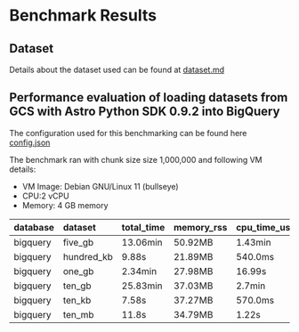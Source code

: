 # Benchmark Results

## Dataset
Details about the dataset used can be found at [dataset.md](datasets.md)

## Performance evaluation of loading datasets from GCS with Astro Python SDK 0.9.2 into BigQuery
The configuration used for this benchmarking can be found here [config.json](config.json)

The benchmark ran with chunk size size 1,000,000 and following VM details:
- VM Image: Debian GNU/Linux 11 (bullseye)
- CPU:2 vCPU
- Memory: 4 GB memory

| database   | dataset    | total_time   | memory_rss   | cpu_time_user   | cpu_time_system   | memory_pss   | memory_shared   |
|:-----------|:-----------|:-------------|:-------------|:----------------|:------------------|:-------------|:----------------|
| bigquery   | five_gb    | 13.06min     | 50.92MB      | 1.43min         | 9.06s             | 61.54MB      | 12.24MB         |
| bigquery   | hundred_kb | 9.88s        | 21.89MB      | 540.0ms         | 50.0ms            | 16.96MB      | 12.31MB         |
| bigquery   | one_gb     | 2.34min      | 27.98MB      | 16.99s          | 1.82s             | 28.93MB      | 10.83MB         |
| bigquery   | ten_gb     | 25.83min     | 37.03MB      | 2.7min          | 17.68s            | 75.59MB      | 11.09MB         |
| bigquery   | ten_kb     | 7.58s        | 37.27MB      | 570.0ms         | 60.0ms            | 29.67MB      | 15.59MB         |
| bigquery   | ten_mb     | 11.8s        | 34.79MB      | 1.22s           | 280.0ms           | 35.92MB      | 11.27MB         |
